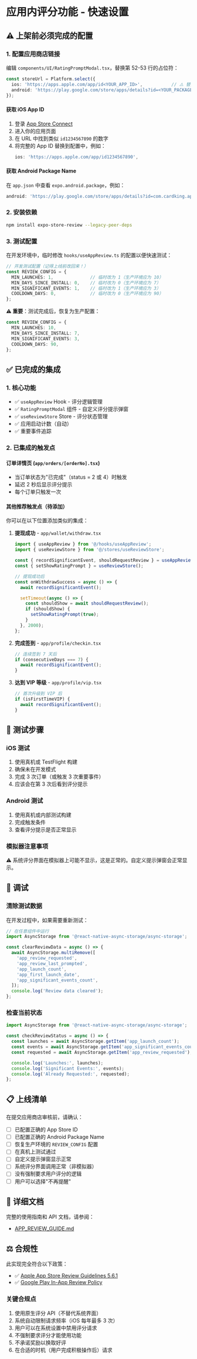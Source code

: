 # 应用内评分功能 - 快速设置

## ⚠️ 上架前必须完成的配置

### 1. 配置应用商店链接

编辑 `components/UI/RatingPromptModal.tsx`，替换第 52-53 行的占位符：

```typescript
const storeUrl = Platform.select({
  ios: 'https://apps.apple.com/app/id<YOUR_APP_ID>',           // ⚠️ 替换 YOUR_APP_ID
  android: 'https://play.google.com/store/apps/details?id=<YOUR_PACKAGE_NAME>',  // ⚠️ 替换 YOUR_PACKAGE_NAME
});
```

#### 获取 iOS App ID
1. 登录 [App Store Connect](https://appstoreconnect.apple.com/)
2. 进入你的应用页面
3. 在 URL 中找到类似 `id1234567890` 的数字
4. 将完整的 App ID 替换到配置中，例如：
   ```typescript
   ios: 'https://apps.apple.com/app/id1234567890',
   ```

#### 获取 Android Package Name
在 `app.json` 中查看 `expo.android.package`，例如：
```typescript
android: 'https://play.google.com/store/apps/details?id=com.cardking.app',
```

### 2. 安装依赖

```bash
npm install expo-store-review --legacy-peer-deps
```

### 3. 测试配置

在开发环境中，临时修改 `hooks/useAppReview.ts` 的配置以便快速测试：

```typescript
// 开发测试配置（记得上线前改回来！）
const REVIEW_CONFIG = {
  MIN_LAUNCHES: 1,              // 临时改为 1（生产环境应为 10）
  MIN_DAYS_SINCE_INSTALL: 0,    // 临时改为 0（生产环境应为 7）
  MIN_SIGNIFICANT_EVENTS: 1,    // 临时改为 1（生产环境应为 3）
  COOLDOWN_DAYS: 0,             // 临时改为 0（生产环境应为 90）
};
```

**⚠️ 重要**：测试完成后，恢复为生产配置：
```typescript
const REVIEW_CONFIG = {
  MIN_LAUNCHES: 10,
  MIN_DAYS_SINCE_INSTALL: 7,
  MIN_SIGNIFICANT_EVENTS: 3,
  COOLDOWN_DAYS: 90,
};
```

## ✅ 已完成的集成

### 1. 核心功能
- ✅ `useAppReview` Hook - 评分逻辑管理
- ✅ `RatingPromptModal` 组件 - 自定义评分提示弹窗
- ✅ `useReviewStore` Store - 评分状态管理
- ✅ 应用启动计数（自动）
- ✅ 重要事件追踪

### 2. 已集成的触发点

#### 订单详情页 (`app/orders/[orderNo].tsx`)
- 当订单状态为"已完成"（status = 2 或 4）时触发
- 延迟 2 秒后显示评分提示
- 每个订单只触发一次

#### 其他推荐触发点（待添加）

你可以在以下位置添加类似的集成：

1. **提现成功** - `app/wallet/withdraw.tsx`
   ```typescript
   import { useAppReview } from '@/hooks/useAppReview';
   import { useReviewStore } from '@/stores/useReviewStore';

   const { recordSignificantEvent, shouldRequestReview } = useAppReview();
   const { setShowRatingPrompt } = useReviewStore();

   // 提现成功后
   const onWithdrawSuccess = async () => {
     await recordSignificantEvent();

     setTimeout(async () => {
       const shouldShow = await shouldRequestReview();
       if (shouldShow) {
         setShowRatingPrompt(true);
       }
     }, 2000);
   };
   ```

2. **完成签到** - `app/profile/checkin.tsx`
   ```typescript
   // 连续签到 7 天后
   if (consecutiveDays === 7) {
     await recordSignificantEvent();
   }
   ```

3. **达到 VIP 等级** - `app/profile/vip.tsx`
   ```typescript
   // 首次升级到 VIP 后
   if (isFirstTimeVIP) {
     await recordSignificantEvent();
   }
   ```

## 📱 测试步骤

### iOS 测试
1. 使用真机或 TestFlight 构建
2. 确保未在开发模式
3. 完成 3 次订单（或触发 3 次重要事件）
4. 应该会在第 3 次后看到评分提示

### Android 测试
1. 使用真机或内部测试构建
2. 完成触发条件
3. 查看评分提示是否正常显示

### 模拟器注意事项
⚠️ 系统评分界面在模拟器上可能不显示，这是正常的。自定义提示弹窗会正常显示。

## 🔧 调试

### 清除测试数据
在开发过程中，如果需要重新测试：

```typescript
// 在任意组件中运行
import AsyncStorage from '@react-native-async-storage/async-storage';

const clearReviewData = async () => {
  await AsyncStorage.multiRemove([
    'app_review_requested',
    'app_review_last_prompted',
    'app_launch_count',
    'app_first_launch_date',
    'app_significant_events_count',
  ]);
  console.log('Review data cleared');
};
```

### 检查当前状态
```typescript
import AsyncStorage from '@react-native-async-storage/async-storage';

const checkReviewStatus = async () => {
  const launches = await AsyncStorage.getItem('app_launch_count');
  const events = await AsyncStorage.getItem('app_significant_events_count');
  const requested = await AsyncStorage.getItem('app_review_requested');

  console.log('Launches:', launches);
  console.log('Significant Events:', events);
  console.log('Already Requested:', requested);
};
```

## 📋 上线清单

在提交应用商店审核前，请确认：

- [ ] 已配置正确的 App Store ID
- [ ] 已配置正确的 Android Package Name
- [ ] 恢复生产环境的 `REVIEW_CONFIG` 配置
- [ ] 在真机上测试通过
- [ ] 自定义提示弹窗显示正常
- [ ] 系统评分界面调用正常（非模拟器）
- [ ] 没有强制要求用户评分的逻辑
- [ ] 用户可以选择"不再提醒"

## 📖 详细文档

完整的使用指南和 API 文档，请参阅：
- [APP_REVIEW_GUIDE.md](./APP_REVIEW_GUIDE.md)

## ⚖️ 合规性

此实现完全符合以下政策：
- ✅ [Apple App Store Review Guidelines 5.6.1](https://developer.apple.com/app-store/review/guidelines/#ratings)
- ✅ [Google Play In-App Review Policy](https://support.google.com/googleplay/android-developer/answer/9450386)

### 关键合规点
1. 使用原生评分 API（不替代系统界面）
2. 系统自动限制请求频率（iOS 每年最多 3 次）
3. 用户可以在系统设置中禁用评分请求
4. 不强制要求评分才能使用功能
5. 不承诺奖励以换取好评
6. 在合适的时机（用户完成积极操作后）请求

